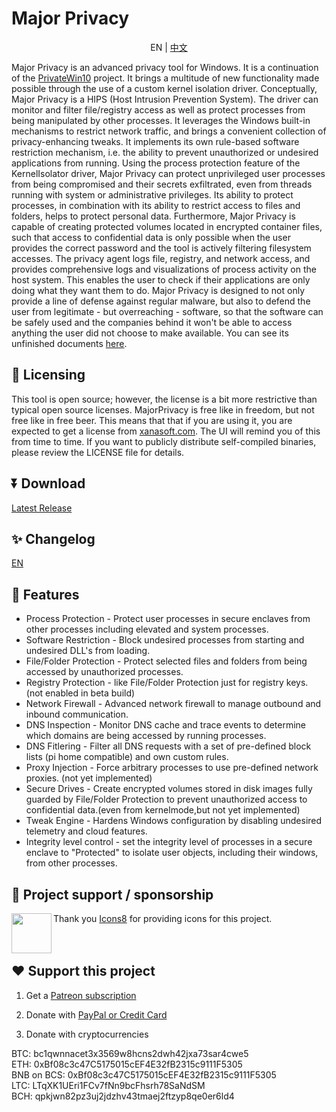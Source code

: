 # Major Privacy

<p align='center'>
EN | <a href='./README_zh-CN.md'>中文</a>
</p>

Major Privacy is an advanced privacy tool for Windows. It is a continuation of the [PrivateWin10](https://github.com/DavidXanatos/priv10) project. It brings a multitude of new functionality made possible through the use of a custom kernel isolation driver. Conceptually, Major Privacy is a HIPS (Host Intrusion Prevention System). The driver can monitor and filter file/registry access as well as protect processes from being manipulated by other processes. It leverages the Windows built-in mechanisms to restrict network traffic, and brings a convenient collection of privacy-enhancing tweaks. It implements its own rule-based software restriction mechanism, i.e. the ability to prevent unauthorized or undesired applications from running. Using the process protection feature of the KernelIsolator driver, Major Privacy can protect unprivileged user processes from being compromised and their secrets exfiltrated, even from threads running with system or administrative privileges. Its ability to protect processes, in combination with its ability to restrict access to files and folders, helps to protect personal data. Furthermore, Major Privacy is capable of creating protected volumes located in encrypted container files, such that access to confidential data is only possible when the user provides the correct password and the tool is actively filtering filesystem accesses. The privacy agent logs file, registry, and network access, and provides comprehensive logs and visualizations of process activity on the host system. This enables the user to check if their applications are only doing what they want them to do. Major Privacy is designed to not only provide a line of defense against regular malware, but also to defend the user from legitimate - but overreaching - software, so that the software can be safely used and the companies behind it won't be able to access anything the user did not choose to make available.
You can see its unfinished documents [here](https://github.com/xanasoft/MajorPrivacy-Docs/).

## 🤝 Licensing 
This tool is open source; however, the license is a bit more restrictive than typical open source licenses. 
MajorPrivacy is free like in freedom, but not free like in free beer. This means that that if you are using it, you are expected to get a license from [xanasoft.com](https://xanasoft.com). The UI will remind you of this from time to time.
If you want to publicly distribute self-compiled binaries, please review the LICENSE file for details.

## ⏬ Download

[Latest Release](https://github.com/xanasoft/MajorPrivacy/releases/latest)

## ✨ Changelog

<a href='./CHANGELOG.md'>EN</a>

## 🚀 Features

* Process Protection - Protect user processes in secure enclaves from other processes including elevated and system processes.
* Software Restriction - Block undesired processes from starting and undesired DLL's from loading.
* File/Folder Protection - Protect selected files and folders from being accessed by unauthorized processes.
* Registry Protection - like File/Folder Protection just for registry keys. (not enabled in beta build)
* Network Firewall - Advanced network firewall to manage outbound and inbound communication.
* DNS Inspection - Monitor DNS cache and trace events to determine which domains are being accessed by running processes.
* DNS Fitlering - Filter all DNS requests with a set of pre-defined block lists (pi home compatible) and own custom rules.
* Proxy Injection - Force arbitrary processes to use pre-defined network proxies. (not yet implemented)
* Secure Drives - Create encrypted volumes stored in disk images fully guarded by File/Folder Protection to prevent unauthorized access to confidential data.(even from kernelmode,but not yet implemented)
* Tweak Engine - Hardens Windows configuration by disabling undesired telemetry and cloud features.
* Integrity level control - set the integrity level of processes in a secure enclave to "Protected" to isolate user objects, including their windows, from other processes.


## 📌 Project support / sponsorship

[<img align="left" height="64" width="64" src="https://github.com/sandboxie-plus/Sandboxie/raw/master/.github/images/Icons8_logo.png">](https://icons8.de/)Thank you [Icons8](https://icons8.de/) for providing icons for this project.
<br>
<br>
<br>

## ❤️ Support this project

1. Get a [Patreon subscription](https://www.patreon.com/DavidXanatos) <br>

2. Donate with [PayPal or Credit Card](https://sandboxie-plus.com/go.php?to=donate) <br>

3. Donate with cryptocurrencies <br>

BTC: bc1qwnnacet3x3569w8hcns2dwh42jxa73sar4cwe5 <br>
ETH: 0xBf08c3c47C5175015cEF4E32fB2315c9111F5305 <br>
BNB on BCS: 0xBf08c3c47C5175015cEF4E32fB2315c9111F5305 <br>
LTC: LTqXK1UEri1FCv7fNn9bcFhsrh78SaNdSM <br>
BCH: qpkjwn82pz3uj2jdzhv43tmaej2ftzyp8qe0er6ld4 <br>

